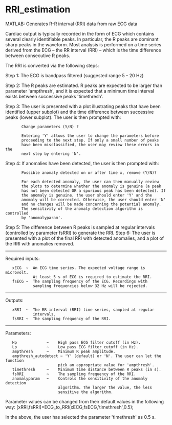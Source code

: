 # RRI_estimation
MATLAB: Generates R-R interval (RRI) data from raw ECG data

Cardiac output is typically recorded in the form of ECG which contains several
clearly identifiable peaks. In particular, the R peaks are dominant
sharp peaks in the waveform. Most analysis is performed on a time series derived
from the ECG – the RR interval (RRI) – which is the time difference between
consecutive R peaks.

The RRI is converted via the following steps:
 
   Step 1: The ECG is bandpass filtered (suggested range 5 - 20 Hz)

   Step 2: The R peaks are estimated. R peaks are expected to be larger
           than parameter 'ampthresh', and it is expected that a minimum 
           time interval exists between successive peaks 'timethresh'.

   Step 3: The user is presented with a plot illustrating peaks that have
           been identified (upper subplot) and the time difference between 
           successive peaks (lower subplot). 
           The user is then prompted with: 
 
           Change parameters (Y/N) ?

           Entering 'Y' allows the user to change the parameters before 
           proceeding to the next step. If only a small number of peaks 
           have been misclassified, the user may review these errors in the
           next step by entering 'N'.
 
   Step 4: If anomalies have been detected, the user is then prompted
           with:
 
           Possible anomaly detected on or after time x, remove (Y/N)? 
 
           For each detected anomaly, the user can then manually review
           the plots to determine whether the anomaly is genuine (a peak
           has not been detected OR a spurious peak has been detected). If
           the anomaly is genuine, the user should enter 'Y' and the
           anomaly will be corrected. Otherwise, the user should enter 'N'
           and no changes will be made concerning the potential anomaly.
           The sensitivity of the anomaly detection algorithm is controlled
           by 'anomalyparam'.
   Step 5: The difference between R peaks is sampled at regular intervals
           (controlled by parameter fsRRI) to generate the RRI.
   Step 6: The user is presented with a plot of the final RRI with
           detected anomalies, and a plot of the RRI with anomalies removed. 
           
 -------------------------------------------------------------------------
 Required inputs:
 
       xECG  ~  An ECG time series. The expected voltage range is microvolt.
                At least 5 s of ECG is required to estimate the RRI.
       fsECG ~  The sampling frequency of the ECG. Recordings with
                sampling frequencies below 32 Hz will be rejected.
 
 -------------------------------------------------------------------------
 Outputs:
 
       xRRI  ~  The RR interval (RRI) time series, sampled at regular
                intervals.
       fsRRI ~  The sampling frequency of the RRI.
 
-------------------------------------------------------------------------
 Parameters:
 
       Hp             ~    High pass ECG filter cutoff (in Hz).
       Lp             ~    Low pass ECG filter cutoff (in Hz).
       ampthresh      ~    Minimum R peak amplitude.
       ampthresh_autodetect ~ 'Y' (default) or 'N'. The user can let the function 
                           pick an appropriate value for 'ampthresh'.   
       timethresh     ~    Minimum time distance between R peaks (in s). 
       fsRRI          ~    The sampling frequency of the RRI.
       anomalyparam   ~    Controls the sensitivity of the anomaly detection
                           algorithm. The larger the value, the less
                           sensitive the algorithm.
           
 
 Parameter values can be changed from their default values in the following
 way:
          [xRRI,fsRRI]=ECG_to_RRI(xECG,fsECG,'timethresh',0.5);
 
 In the above, the user has selected the parameter 'timethresh' as 0.5 s. 
